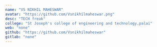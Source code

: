 ```yaml
---
name: "VS NIKHIL MAHESWAR"
avatar: "https://github.com/Vsnikhilmaheswar.png"
desc: "TECH freak"
college: "St Joseph's college of engineering and technology,palai"
web: "none"
github: "https://github.com/Vsnikhilmaheswar"
gitlab: "none"
---
```

